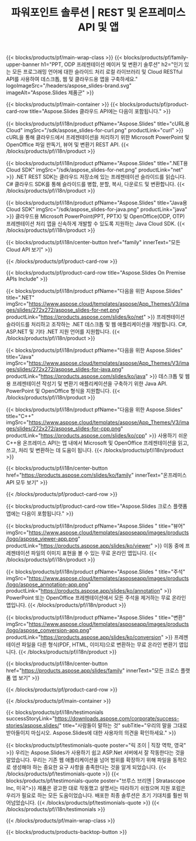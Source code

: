 ﻿---
title: 파워포인트 솔루션 | REST 및 온프레미스 API 및 앱
description: 인기 있는 모든 프로그래밍 언어에 대해 슬라이드 처리 로컬 라이브러리 및 Cloud RESTful API를 사용하여 데스크톱, 웹 및 클라우드용 앱을 빌드하세요.
weight: 130
family: slides
---

{{< blocks/products/pf/main-wrap-class >}}
{{< blocks/products/pf/family-upper-banner h1="PPT, ODP 프레젠테이션 메이커 및 변환기 솔루션" h2="인기 있는 모든 프로그래밍 언어에 대한 슬라이드 처리 로컬 라이브러리 및 Cloud RESTful API를 사용하여 데스크톱, 웹 및 클라우드용 앱을 구축하세요." logoImageSrc="/headers/aspose_slides-brand.svg" imageAlt="Aspose.Slides 제품군" >}}

{{< blocks/products/pf/main-container >}}
{{< blocks/products/pf/product-card-row title="Aspose.Slides 클라우드 API에는 다음이 포함됩니다." >}}

{{< blocks/products/pf/i18n/product pfName="Aspose.Slides" title="cURL용 Cloud" imgSrc="/sdk/aspose_slides-for-curl.png" productLink="curl" >}}
cURL을 통해 클라우드에서 프레젠테이션을 처리하기 위한 Microsoft PowerPoint 및 OpenOffice 파일 판독기, 뷰어 및 변환기 REST API.
{{< /blocks/products/pf/i18n/product >}}

{{< blocks/products/pf/i18n/product pfName="Aspose.Slides" title=".NET용 Cloud SDK" imgSrc="/sdk/aspose_slides-for-net.png" productLink="net" >}}
.NET REST SDK는 클라우드 저장소에 있는 프레젠테이션 슬라이드를 읽습니다. C# 클라우드 SDK를 통해 슬라이드를 병합, 분할, 복사, 다운로드 및 변환합니다.
{{< /blocks/products/pf/i18n/product >}}

{{< blocks/products/pf/i18n/product pfName="Aspose.Slides" title="Java용 Cloud SDK" imgSrc="/sdk/aspose_slides-for-java.png" productLink="java" >}}
클라우드용 Microsoft PowerPoint(PPT, PPTX) 및 OpenOffice(ODP, OTP) 프레젠테이션 처리 앱을 신속하게 개발할 수 있도록 지원하는 Java Cloud SDK.
{{< /blocks/products/pf/i18n/product >}}

{{< blocks/products/pf/i18n/center-button href="family" innerText="모든 Cloud API 보기" >}}

{{< /blocks/products/pf/product-card-row >}}

{{< blocks/products/pf/product-card-row title="Aspose.Slides On Premise APIs Include" >}}

{{< blocks/products/pf/i18n/product pfName="다음을 위한 Aspose.Slides" title=".NET" imgSrc="https://www.aspose.cloud/templates/aspose/App_Themes/V3/images/slides/272x272/aspose_slides-for-net.png" productLink="https://products.aspose.com/slides/ko/net" >}}
프레젠테이션 슬라이드를 처리하고 조작하는 .NET 데스크톱 및 웹 애플리케이션을 개발합니다. C#, ASP.NET 및 기타 .NET 지원 언어를 지원합니다.
{{< /blocks/products/pf/i18n/product >}}

{{< blocks/products/pf/i18n/product pfName="다음을 위한 Aspose.Slides" title="Java" imgSrc="https://www.aspose.cloud/templates/aspose/App_Themes/V3/images/slides/272x272/aspose_slides-for-java.png" productLink="https://products.aspose.com/slides/ko/java" >}}
데스크톱 및 웹용 프레젠테이션 작성기 및 변환기 애플리케이션을 구축하기 위한 Java API. PowerPoint 및 OpenOffice 형식을 지원합니다.
{{< /blocks/products/pf/i18n/product >}}

{{< blocks/products/pf/i18n/product pfName="다음을 위한 Aspose.Slides" title="C++" imgSrc="https://www.aspose.cloud/templates/aspose/App_Themes/V3/images/slides/272x272/aspose_slides-for-cpp.png" productLink="https://products.aspose.com/slides/ko/cpp" >}}
사용하기 쉬운 C++용 온프레미스 API는 앱 내에서 Microsoft 및 OpenOffice 프레젠테이션을 읽고, 쓰고, 처리 및 변환하는 데 도움이 됩니다.
{{< /blocks/products/pf/i18n/product >}}

{{< blocks/products/pf/i18n/center-button href="https://products.aspose.com/slides/ko/family" innerText="온프레미스 API 모두 보기" >}}

{{< /blocks/products/pf/product-card-row >}}

{{< blocks/products/pf/product-card-row title="Aspose.Slides 크로스 플랫폼 앱에는 다음이 포함됩니다." >}}

{{< blocks/products/pf/i18n/product pfName="Aspose.Slides " title="뷰어" imgSrc="https://www.aspose.cloud/templates/asposeapp/images/products/logo/aspose_viewer-app.png" productLink="https://products.aspose.app/slides/ko/viewer" >}}
이동 중에 프레젠테이션 파일의 이미지 표현을 볼 수 있는 무료 온라인 앱입니다.
{{< /blocks/products/pf/i18n/product >}}

{{< blocks/products/pf/i18n/product pfName="Aspose.Slides " title="주석" imgSrc="https://www.aspose.cloud/templates/asposeapp/images/products/logo/aspose_annotation-app.png" productLink="https://products.aspose.app/slides/ko/annotation" >}}
PowerPoint 또는 OpenOffice 프레젠테이션에서 모든 주석을 제거하는 무료 온라인 앱입니다.
{{< /blocks/products/pf/i18n/product >}}

{{< blocks/products/pf/i18n/product pfName="Aspose.Slides " title="변환" imgSrc="https://www.aspose.cloud/templates/asposeapp/images/products/logo/aspose_conversion-app.png" productLink="https://products.aspose.app/slides/ko/conversion" >}}
프레젠테이션 파일을 다른 형식(PDF, HTML, 이미지)으로 변환하는 무료 온라인 변환기 앱입니다.
{{< /blocks/products/pf/i18n/product >}}

{{< blocks/products/pf/i18n/center-button href="https://products.aspose.app/slides/family" innerText="모든 크로스 플랫폼 앱 보기" >}}

{{< /blocks/products/pf/product-card-row >}}


{{< /blocks/products/pf/main-container >}}

{{< blocks/products/pf/i18n/testimonials successStoryLink="https://downloads.aspose.com/corporate/success-stories/aspose.slides/" title="사람들이 말하는 것" subTitle="우리의 말을 그대로 받아들이지 마십시오. Aspose.Slides에 대한 사용자의 의견을 확인하세요." >}}

{{< blocks/products/pf/testimonials-quote poster="릭 조이 | 직장 역학, 영국" >}}
우리는 Aspose.Slides가 사용하기 쉽고 ASP.Net 서버에서 잘 작동한다는 것을 알았습니다. 우리는 기존 웹 애플리케이션을 넘어 범위를 확장하기 위해 파일을 동적으로 생성해야 하는 중요한 요구 사항을 충족한다는 것을 알게 되었습니다.
{{< /blocks/products/pf/testimonials-quote >}}
{{< blocks/products/pf/testimonials-quote poster="브루스 브리엔 | Stratascope Inc, 미국">}}
제품은 광고한 대로 작동했고 설명서는 따라하기 쉬웠으며 지원 포럼은 우리가 필요로 하는 모든 도움이었습니다. 배포한 최종 솔루션은 초기 기대치를 훨씬 뛰어넘었습니다.
{{< /blocks/products/pf/testimonials-quote >}}
{{< /blocks/products/pf/i18n/testimonials >}}

{{< /blocks/products/pf/main-wrap-class >}}

{{< blocks/products/products-backtop-button >}}